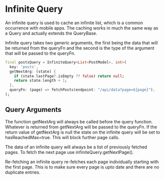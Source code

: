 # Infinite Query

An infinite query is used to cache an infinite list, which is a common occurrence with mobile apps. The caching works
in much the same way as a Query and actually extends the QueryBase.

Infinite query takes two generic arguments, the first being the data that will be returned from the queryFn and the
second is the type of the argument that will be passed to the queryFn.

```dart
final postsQuery = InfiniteQuery<List<PostModel>, int>(
  key: 'posts',
  getNextArg: (state) {
    if (state.lastPage?.isEmpty ?? false) return null;
    return state.length + 1;
  },
  queryFn: (page) => fetchPosts(endpoint: "/api/data?page=${page}"),
);
```
## Query Arguments
The function getNextArg will always be called before the query function. Whatever is returned from getNextArg will be
passed to the queryFn. If the return value of getNextArg is null the state on the infinite query will be set to
hasReachedMax=true. This will block further page calls.

The data of an infinite query will always be a list of previously fetched pages. To fetch the next page use
infiniteQuery.getNextPage().

Re-fetching an infinite query re-fetches each page individually starting with the first page. This is to make sure every
page is upto date and there are no duplicate entries.


